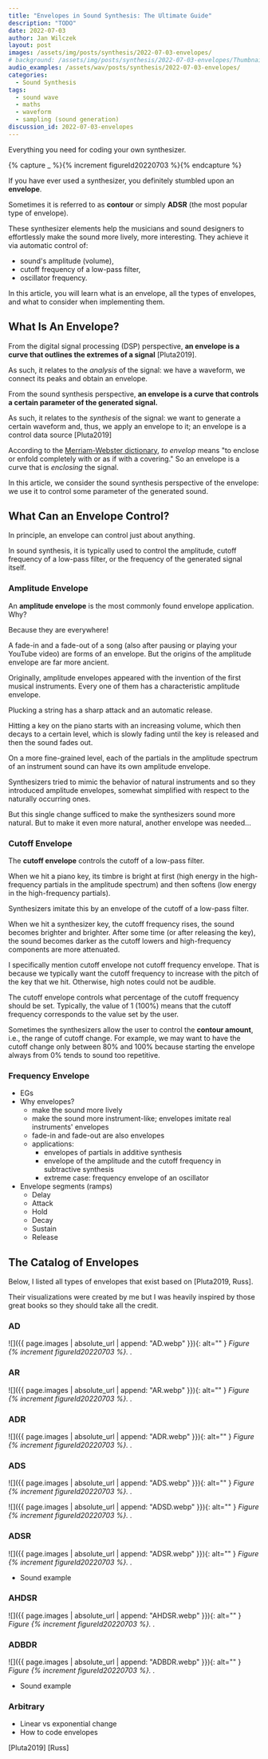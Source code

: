 ```yaml
---
title: "Envelopes in Sound Synthesis: The Ultimate Guide"
description: "TODO"
date: 2022-07-03
author: Jan Wilczek
layout: post
images: /assets/img/posts/synthesis/2022-07-03-envelopes/
# background: /assets/img/posts/synthesis/2022-07-03-envelopes/Thumbnail.webp
audio_examples: /assets/wav/posts/synthesis/2022-07-03-envelopes/
categories:
  - Sound Synthesis
tags:
  - sound wave
  - maths
  - waveform
  - sampling (sound generation)
discussion_id: 2022-07-03-envelopes
---
```

Everything you need for coding your own synthesizer.

{% capture _ %}{% increment figureId20220703  %}{% endcapture %}

If you have ever used a synthesizer, you definitely stumbled upon an **envelope**.

Sometimes it is referred to as **contour** or simply **ADSR** (the most popular type of envelope).

These synthesizer elements help the musicians and sound designers to effortlessly make the sound more lively, more interesting. They achieve it via automatic control of:

* sound's amplitude (volume),
* cutoff frequency of a low-pass filter,
* oscillator frequency.

In this article, you will learn what is an envelope, all the types of envelopes, and what to consider when implementing them.

## What Is An Envelope?

From the digital signal processing (DSP) perspective, **an envelope is a curve that outlines the extremes of a signal** [Pluta2019].

As such, it relates to the _analysis_ of the signal: we have a waveform, we connect its peaks and obtain an envelope.

<!-- TODO: Plot envelope of a sine -->

From the sound synthesis perspective, **an envelope is a curve that controls a certain parameter of the generated signal.**

As such, it relates to the _synthesis_ of the signal: we want to generate a certain waveform and, thus, we apply an envelope to it; an envelope is a control data source [Pluta2019]

According to the [Merriam-Webster dictionary](https://www.merriam-webster.com/dictionary/envelop), _to envelop_ means "to enclose or enfold completely with or as if with a covering." So an envelope is a curve that is _enclosing_ the signal.

In this article, we consider the sound synthesis perspective of the envelope: we use it to control some parameter of the generated sound.

## What Can an Envelope Control?

In principle, an envelope can control just about anything.

In sound synthesis, it is typically used to control the amplitude, cutoff frequency of a low-pass filter, or the frequency of the generated signal itself.

### Amplitude Envelope

An **amplitude envelope** is the most commonly found envelope application. Why?

Because they are everywhere!

A fade-in and a fade-out of a song (also after pausing or playing your YouTube video) are forms of an envelope. But the origins of the amplitude envelope are far more ancient.

Originally, amplitude envelopes appeared with the invention of the first musical instruments. Every one of them has a characteristic amplitude envelope.

Plucking a string has a sharp attack and an automatic release.

Hitting a key on the piano starts with an increasing volume, which then decays to a certain level, which is slowly fading until the key is released and then the sound fades out.

On a more fine-grained level, each of the partials in the amplitude spectrum of an instrument sound can have its own amplitude envelope.

Synthesizers tried to mimic the behavior of natural instruments and so they introduced amplitude envelopes, somewhat simplified with respect to the naturally occurring ones.

<!-- TODO: Sound example -->

But this single change sufficed to make the synthesizers sound more natural. But to make it even more natural, another envelope was needed...

### Cutoff Envelope

The **cutoff envelope** controls the cutoff of a low-pass filter.

When we hit a piano key, its timbre is bright at first (high energy in the high-frequency partials in the amplitude spectrum) and then softens (low energy in the high-frequency partials).

Synthesizers imitate this by an envelope of the cutoff of a low-pass filter.

When we hit a synthesizer key, the cutoff frequency rises, the sound becomes brighter and brighter. After some time (or after releasing the key), the sound becomes darker as the cutoff lowers and high-frequency components are more attenuated.

<!-- TODO: Sound example -->

I specifically mention cutoff envelope not cutoff frequency envelope. That is because we typically want the cutoff frequency to increase with the pitch of the key that we hit. Otherwise, high notes could not be audible.

The cutoff envelope controls what percentage of the cutoff frequency should be set. Typically, the value of 1 (100%) means that the cutoff frequency corresponds to the value set by the user.

Sometimes the synthesizers allow the user to control the **contour amount**, i.e., the range of cutoff change. For example, we may want to have the cutoff change only between 80% and 100% because starting the envelope always from 0% tends to sound too repetitive.

### Frequency Envelope

* EGs
* Why envelopes?
  * make the sound more lively
  * make the sound more instrument-like; envelopes imitate real instruments' envelopes
  * fade-in and fade-out are also envelopes
  * applications:
    * envelopes of partials in additive synthesis
    * envelope of the amplitude and the cutoff frequency in subtractive synthesis
    * extreme case: frequency envelope of an oscillator
* Envelope segments (ramps)
  * Delay
  * Attack
  * Hold
  * Decay
  * Sustain
  * Release

## The Catalog of Envelopes

Below, I listed all types of envelopes that exist based on [Pluta2019, Russ].

Their visualizations were created by me but I was heavily inspired by those great books so they should take all the credit.

### AD

![]({{ page.images | absolute_url | append: "AD.webp" }}){: alt="" }
_Figure {% increment figureId20220703  %}. ._

### AR

![]({{ page.images | absolute_url | append: "AR.webp" }}){: alt="" }
_Figure {% increment figureId20220703  %}. ._


### ADR

![]({{ page.images | absolute_url | append: "ADR.webp" }}){: alt="" }
_Figure {% increment figureId20220703  %}. ._

### ADS

![]({{ page.images | absolute_url | append: "ADS.webp" }}){: alt="" }
_Figure {% increment figureId20220703  %}. ._

![]({{ page.images | absolute_url | append: "ADSD.webp" }}){: alt="" }
_Figure {% increment figureId20220703  %}. ._

### ADSR

![]({{ page.images | absolute_url | append: "ADSR.webp" }}){: alt="" }
_Figure {% increment figureId20220703  %}. ._

* Sound example

### AHDSR

![]({{ page.images | absolute_url | append: "AHDSR.webp" }}){: alt="" }
_Figure {% increment figureId20220703  %}. ._

### ADBDR

![]({{ page.images | absolute_url | append: "ADBDR.webp" }}){: alt="" }
_Figure {% increment figureId20220703  %}. ._

* Sound example

### Arbitrary

* Linear vs exponential change
* How to code envelopes

[Pluta2019]
[Russ]
